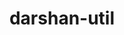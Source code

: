 ---
title: "darshan-util"
layout: cache
categories: [package, develop]
meta: {"versions": ["3.4.6"], "compilers": ["gcc@=11.1.0", "gcc@=11.4.0", "gcc@=9.4.0", "oneapi@=2024.2.1"], "oss": ["ubuntu20.04", "ubuntu22.04"], "platforms": ["linux"], "targets": ["neoverse_v1", "neoverse_v2", "ppc64le", "x86_64_v3"], "stacks": ["data-vis-sdk", "e4s", "e4s-neoverse-v2", "e4s-neoverse_v1", "e4s-oneapi", "e4s-power", "root"], "num_specs": 20, "num_specs_by_stack": {"e4s-power": 3, "root": 20, "data-vis-sdk": 3, "e4s-neoverse_v1": 2, "e4s-neoverse-v2": 3, "e4s": 3, "e4s-oneapi": 6}}
spec_details: [{"hash": "lu4rcniaxhu32ipj65gfkaylh3qbsik3", "compiler": "gcc@=9.4.0", "versions": ["3.4.6"], "os": "ubuntu20.04", "platform": "linux", "target": "ppc64le", "variants": ["~apmpi", "~apxc", "build_system=autotools", "~bzip2"], "stacks": ["e4s-power", "root"], "size": "-", "tarball": "https://binaries.spack.io/develop/build_cache/linux-ubuntu20.04-ppc64le/gcc-9.4.0/darshan-util-3.4.6/linux-ubuntu20.04-ppc64le-gcc-9.4.0-darshan-util-3.4.6-lu4rcniaxhu32ipj65gfkaylh3qbsik3.spack"}, {"hash": "nqnflqmaaza3rb5x44ykxl2my5cbcowt", "compiler": "gcc@=9.4.0", "versions": ["3.4.6"], "os": "ubuntu20.04", "platform": "linux", "target": "ppc64le", "variants": ["~apmpi", "~apxc", "build_system=autotools", "~bzip2"], "stacks": ["e4s-power", "root"], "size": "-", "tarball": "https://binaries.spack.io/develop/build_cache/linux-ubuntu20.04-ppc64le/gcc-9.4.0/darshan-util-3.4.6/linux-ubuntu20.04-ppc64le-gcc-9.4.0-darshan-util-3.4.6-nqnflqmaaza3rb5x44ykxl2my5cbcowt.spack"}, {"hash": "tibvf4jqkpxkk3x7nppw6etp7y67li4i", "compiler": "gcc@=9.4.0", "versions": ["3.4.6"], "os": "ubuntu20.04", "platform": "linux", "target": "ppc64le", "variants": ["~apmpi", "~apxc", "build_system=autotools", "~bzip2"], "stacks": ["e4s-power", "root"], "size": "-", "tarball": "https://binaries.spack.io/develop/build_cache/linux-ubuntu20.04-ppc64le/gcc-9.4.0/darshan-util-3.4.6/linux-ubuntu20.04-ppc64le-gcc-9.4.0-darshan-util-3.4.6-tibvf4jqkpxkk3x7nppw6etp7y67li4i.spack"}, {"hash": "4br6r4pztw5io3tefo64l4od6uezwrdt", "compiler": "gcc@=11.1.0", "versions": ["3.4.6"], "os": "ubuntu20.04", "platform": "linux", "target": "x86_64_v3", "variants": ["~apmpi", "~apxc", "build_system=autotools", "~bzip2"], "stacks": ["data-vis-sdk", "root"], "size": "-", "tarball": "https://binaries.spack.io/develop/build_cache/linux-ubuntu20.04-x86_64_v3/gcc-11.1.0/darshan-util-3.4.6/linux-ubuntu20.04-x86_64_v3-gcc-11.1.0-darshan-util-3.4.6-4br6r4pztw5io3tefo64l4od6uezwrdt.spack"}, {"hash": "bseoi4ophklgyyb52nzrzfrz2g35s2qb", "compiler": "gcc@=11.1.0", "versions": ["3.4.6"], "os": "ubuntu20.04", "platform": "linux", "target": "x86_64_v3", "variants": ["~apmpi", "~apxc", "build_system=autotools", "~bzip2"], "stacks": ["data-vis-sdk", "root"], "size": "-", "tarball": "https://binaries.spack.io/develop/build_cache/linux-ubuntu20.04-x86_64_v3/gcc-11.1.0/darshan-util-3.4.6/linux-ubuntu20.04-x86_64_v3-gcc-11.1.0-darshan-util-3.4.6-bseoi4ophklgyyb52nzrzfrz2g35s2qb.spack"}, {"hash": "e3quclwmdrov2hjo5fal3az37khkpfd4", "compiler": "gcc@=11.1.0", "versions": ["3.4.6"], "os": "ubuntu20.04", "platform": "linux", "target": "x86_64_v3", "variants": ["~apmpi", "~apxc", "build_system=autotools", "~bzip2"], "stacks": ["data-vis-sdk", "root"], "size": "-", "tarball": "https://binaries.spack.io/develop/build_cache/linux-ubuntu20.04-x86_64_v3/gcc-11.1.0/darshan-util-3.4.6/linux-ubuntu20.04-x86_64_v3-gcc-11.1.0-darshan-util-3.4.6-e3quclwmdrov2hjo5fal3az37khkpfd4.spack"}, {"hash": "2k7ebi5uaqtsfbfgh6pucovzqnesyqzu", "compiler": "gcc@=11.4.0", "versions": ["3.4.6"], "os": "ubuntu22.04", "platform": "linux", "target": "neoverse_v1", "variants": ["~apmpi", "~apxc", "build_system=autotools", "~bzip2"], "stacks": ["e4s-neoverse_v1", "root"], "size": "-", "tarball": "https://binaries.spack.io/develop/build_cache/linux-ubuntu22.04-neoverse_v1/gcc-11.4.0/darshan-util-3.4.6/linux-ubuntu22.04-neoverse_v1-gcc-11.4.0-darshan-util-3.4.6-2k7ebi5uaqtsfbfgh6pucovzqnesyqzu.spack"}, {"hash": "vncjj7hpa4cwxj3hukbcblik66ieewq5", "compiler": "gcc@=11.4.0", "versions": ["3.4.6"], "os": "ubuntu22.04", "platform": "linux", "target": "neoverse_v1", "variants": ["~apmpi", "~apxc", "build_system=autotools", "~bzip2"], "stacks": ["e4s-neoverse_v1", "root"], "size": "-", "tarball": "https://binaries.spack.io/develop/build_cache/linux-ubuntu22.04-neoverse_v1/gcc-11.4.0/darshan-util-3.4.6/linux-ubuntu22.04-neoverse_v1-gcc-11.4.0-darshan-util-3.4.6-vncjj7hpa4cwxj3hukbcblik66ieewq5.spack"}, {"hash": "ezpkfipptwnpv2v5o3aelgep3v3cmco5", "compiler": "gcc@=11.4.0", "versions": ["3.4.6"], "os": "ubuntu22.04", "platform": "linux", "target": "neoverse_v2", "variants": ["~apmpi", "~apxc", "build_system=autotools", "~bzip2"], "stacks": ["root", "e4s-neoverse-v2"], "size": "-", "tarball": "https://binaries.spack.io/develop/build_cache/linux-ubuntu22.04-neoverse_v2/gcc-11.4.0/darshan-util-3.4.6/linux-ubuntu22.04-neoverse_v2-gcc-11.4.0-darshan-util-3.4.6-ezpkfipptwnpv2v5o3aelgep3v3cmco5.spack"}, {"hash": "j4l4oioe3w4payjnkou6ozvgbhn4qafz", "compiler": "gcc@=11.4.0", "versions": ["3.4.6"], "os": "ubuntu22.04", "platform": "linux", "target": "neoverse_v2", "variants": ["~apmpi", "~apxc", "build_system=autotools", "~bzip2"], "stacks": ["root", "e4s-neoverse-v2"], "size": "-", "tarball": "https://binaries.spack.io/develop/build_cache/linux-ubuntu22.04-neoverse_v2/gcc-11.4.0/darshan-util-3.4.6/linux-ubuntu22.04-neoverse_v2-gcc-11.4.0-darshan-util-3.4.6-j4l4oioe3w4payjnkou6ozvgbhn4qafz.spack"}, {"hash": "tuwzw7cf4cvhh5c455uzewtwkqmgyb2f", "compiler": "gcc@=11.4.0", "versions": ["3.4.6"], "os": "ubuntu22.04", "platform": "linux", "target": "neoverse_v2", "variants": ["~apmpi", "~apxc", "build_system=autotools", "~bzip2"], "stacks": ["root", "e4s-neoverse-v2"], "size": "-", "tarball": "https://binaries.spack.io/develop/build_cache/linux-ubuntu22.04-neoverse_v2/gcc-11.4.0/darshan-util-3.4.6/linux-ubuntu22.04-neoverse_v2-gcc-11.4.0-darshan-util-3.4.6-tuwzw7cf4cvhh5c455uzewtwkqmgyb2f.spack"}, {"hash": "3ddezrmhfvtlzchpoc33umf6nhiv7qzm", "compiler": "gcc@=11.4.0", "versions": ["3.4.6"], "os": "ubuntu22.04", "platform": "linux", "target": "x86_64_v3", "variants": ["~apmpi", "~apxc", "build_system=autotools", "~bzip2"], "stacks": ["e4s", "root"], "size": "-", "tarball": "https://binaries.spack.io/develop/build_cache/linux-ubuntu22.04-x86_64_v3/gcc-11.4.0/darshan-util-3.4.6/linux-ubuntu22.04-x86_64_v3-gcc-11.4.0-darshan-util-3.4.6-3ddezrmhfvtlzchpoc33umf6nhiv7qzm.spack"}, {"hash": "jrzpzky4gmeltuv3ddp6m3jtwizit5wb", "compiler": "gcc@=11.4.0", "versions": ["3.4.6"], "os": "ubuntu22.04", "platform": "linux", "target": "x86_64_v3", "variants": ["~apmpi", "~apxc", "build_system=autotools", "~bzip2"], "stacks": ["e4s", "root"], "size": "-", "tarball": "https://binaries.spack.io/develop/build_cache/linux-ubuntu22.04-x86_64_v3/gcc-11.4.0/darshan-util-3.4.6/linux-ubuntu22.04-x86_64_v3-gcc-11.4.0-darshan-util-3.4.6-jrzpzky4gmeltuv3ddp6m3jtwizit5wb.spack"}, {"hash": "jxlts6uu6hn35t6xdaeazxsljehuq52k", "compiler": "gcc@=11.4.0", "versions": ["3.4.6"], "os": "ubuntu22.04", "platform": "linux", "target": "x86_64_v3", "variants": ["~apmpi", "~apxc", "build_system=autotools", "~bzip2"], "stacks": ["e4s", "root"], "size": "-", "tarball": "https://binaries.spack.io/develop/build_cache/linux-ubuntu22.04-x86_64_v3/gcc-11.4.0/darshan-util-3.4.6/linux-ubuntu22.04-x86_64_v3-gcc-11.4.0-darshan-util-3.4.6-jxlts6uu6hn35t6xdaeazxsljehuq52k.spack"}, {"hash": "aazrt3vdhk5n6g6u4bnb5qg6niywvqe7", "compiler": "oneapi@=2024.2.1", "versions": ["3.4.6"], "os": "ubuntu22.04", "platform": "linux", "target": "x86_64_v3", "variants": ["~apmpi", "~apxc", "build_system=autotools", "~bzip2"], "stacks": ["e4s-oneapi", "root"], "size": "-", "tarball": "https://binaries.spack.io/develop/build_cache/linux-ubuntu22.04-x86_64_v3/oneapi-2024.2.1/darshan-util-3.4.6/linux-ubuntu22.04-x86_64_v3-oneapi-2024.2.1-darshan-util-3.4.6-aazrt3vdhk5n6g6u4bnb5qg6niywvqe7.spack"}, {"hash": "aopn54cqrqnohzisr6pgdgfpfowmoi6q", "compiler": "oneapi@=2024.2.1", "versions": ["3.4.6"], "os": "ubuntu22.04", "platform": "linux", "target": "x86_64_v3", "variants": ["~apmpi", "~apxc", "build_system=autotools", "~bzip2"], "stacks": ["e4s-oneapi", "root"], "size": "-", "tarball": "https://binaries.spack.io/develop/build_cache/linux-ubuntu22.04-x86_64_v3/oneapi-2024.2.1/darshan-util-3.4.6/linux-ubuntu22.04-x86_64_v3-oneapi-2024.2.1-darshan-util-3.4.6-aopn54cqrqnohzisr6pgdgfpfowmoi6q.spack"}, {"hash": "c2dhhxfeju6qhvdvsgglbunfglrnqkrs", "compiler": "oneapi@=2024.2.1", "versions": ["3.4.6"], "os": "ubuntu22.04", "platform": "linux", "target": "x86_64_v3", "variants": ["~apmpi", "~apxc", "build_system=autotools", "~bzip2"], "stacks": ["e4s-oneapi", "root"], "size": "-", "tarball": "https://binaries.spack.io/develop/build_cache/linux-ubuntu22.04-x86_64_v3/oneapi-2024.2.1/darshan-util-3.4.6/linux-ubuntu22.04-x86_64_v3-oneapi-2024.2.1-darshan-util-3.4.6-c2dhhxfeju6qhvdvsgglbunfglrnqkrs.spack"}, {"hash": "coexdmn4xlb7z43d5is6gblkuodanvxk", "compiler": "oneapi@=2024.2.1", "versions": ["3.4.6"], "os": "ubuntu22.04", "platform": "linux", "target": "x86_64_v3", "variants": ["~apmpi", "~apxc", "build_system=autotools", "~bzip2"], "stacks": ["e4s-oneapi", "root"], "size": "-", "tarball": "https://binaries.spack.io/develop/build_cache/linux-ubuntu22.04-x86_64_v3/oneapi-2024.2.1/darshan-util-3.4.6/linux-ubuntu22.04-x86_64_v3-oneapi-2024.2.1-darshan-util-3.4.6-coexdmn4xlb7z43d5is6gblkuodanvxk.spack"}, {"hash": "xicoxs5q3vgvafpyyx7ezmrekcy5oshy", "compiler": "oneapi@=2024.2.1", "versions": ["3.4.6"], "os": "ubuntu22.04", "platform": "linux", "target": "x86_64_v3", "variants": ["~apmpi", "~apxc", "build_system=autotools", "~bzip2"], "stacks": ["e4s-oneapi", "root"], "size": "-", "tarball": "https://binaries.spack.io/develop/build_cache/linux-ubuntu22.04-x86_64_v3/oneapi-2024.2.1/darshan-util-3.4.6/linux-ubuntu22.04-x86_64_v3-oneapi-2024.2.1-darshan-util-3.4.6-xicoxs5q3vgvafpyyx7ezmrekcy5oshy.spack"}, {"hash": "ycoamxojpkjwcyx453k3gr4n5yged42k", "compiler": "oneapi@=2024.2.1", "versions": ["3.4.6"], "os": "ubuntu22.04", "platform": "linux", "target": "x86_64_v3", "variants": ["~apmpi", "~apxc", "build_system=autotools", "~bzip2"], "stacks": ["e4s-oneapi", "root"], "size": "-", "tarball": "https://binaries.spack.io/develop/build_cache/linux-ubuntu22.04-x86_64_v3/oneapi-2024.2.1/darshan-util-3.4.6/linux-ubuntu22.04-x86_64_v3-oneapi-2024.2.1-darshan-util-3.4.6-ycoamxojpkjwcyx453k3gr4n5yged42k.spack"}]
---